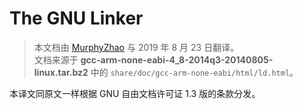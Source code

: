 # The GNU Linker

> 本文档由 [MurphyZhao](https://github.com/murphyzhao/) 与 2019 年 8 月 23 日翻译。  
> 文档来源于 **gcc-arm-none-eabi-4_8-2014q3-20140805-linux.tar.bz2** 中的 `share/doc/gcc-arm-none-eabi/html/ld.html`。

本译文同原文一样根据 GNU 自由文档许可证 1.3 版的条款分发。
